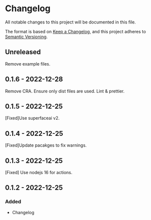 # Changelog

All notable changes to this project will be documented in this file.

The format is based on [Keep a Changelog](https://keepachangelog.com/en/1.0.0/),
and this project adheres to [Semantic Versioning](https://semver.org/spec/v2.0.0.html).

## Unreleased

Remove example files.

## 0.1.6 - 2022-12-28

Remove CRA.
Ensure only dist files are used.
Lint & prettier.

## 0.1.5 - 2022-12-25

[Fixed]Use superfaceai v2.

## 0.1.4 - 2022-12-25

[Fixed]Update pacakges to fix warnings.

## 0.1.3 - 2022-12-25

[Fixed] Use nodejs 16 for actions.

## 0.1.2 - 2022-12-25

### Added

- Changelog
